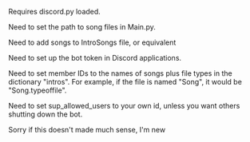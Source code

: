 Requires discord.py loaded.

Need to set the path to song files in Main.py.

Need to add songs to IntroSongs file, or equivalent

Need to set up the bot token in Discord applications.

Need to set member IDs to the names of songs plus file types in the dictionary "intros". For example, if the file is named "Song", it would be "Song.typeoffile". 

Need to set sup_allowed_users to your own id, unless you want others shutting down the bot.

Sorry if this doesn't made much sense, I'm new
